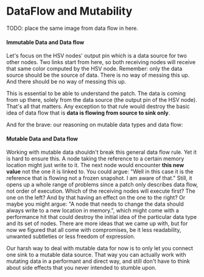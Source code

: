 # DataFlow and Mutability

TODO: place the same image from data flow in here.

#### Immutable Data and Data flow
Let's focus on the HSV nodes' output pin which is a data source for two other nodes. Two links start from here, so both receiving nodes will receive that same color computed by the HSV node. Remember: only the data source should be the source of data. There is no way of messing this up. And there should be no way of messing this up.

This is essential to be able to understand the patch. The data is coming from up there, solely from the data source (the output pin of the HSV node). That's all that matters. Any exception to that rule would destroy the basic idea of data flow that is **data is flowing from source to sink only**. 

And for the brave: our reasoning on mutable data types and data flow:
#### Mutable Data and Data flow

Working with mutable data shouldn't break this general data flow rule. Yet it is hard to ensure this. A node taking the reference to a certain memory location might just write to it. The next node would encounter **this new value** not the one it is linked to. You could argue: "Well in this case it is the reference that is flowing not a frozen snapshot. I am aware of that." Still, it opens up a whole range of problems since a patch only describes data flow, not order of execution. Which of the receiving nodes will execute first? The one on the left? And by that having an effect on the one to the right? Or maybe you might argue: "A node that needs to change the data should always write to a new location in memory.", which might come with a performance hit that could destroy the initial idea of the particular data type and its set of nodes. There are more ideas that we came up with, but for now we figured that all come with compromises, be it less readability, unwanted subtleties or less freedom of expression.

Our harsh way to deal with mutable data for now is to only let you connect one sink to a mutable data source. That way you can actually work with mutating data in a performant and direct way, and still don't have to think about side effects that you never intended to stumble upon.